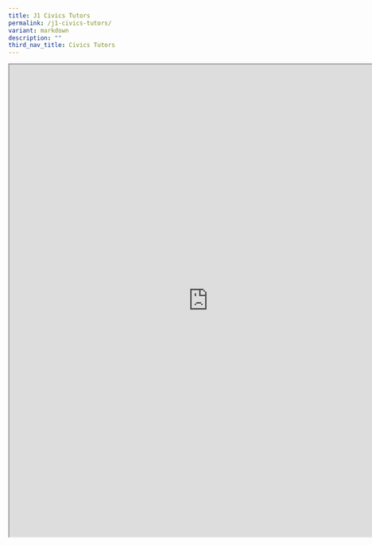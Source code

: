 ```yaml
---
title: J1 Civics Tutors
permalink: /j1-civics-tutors/
variant: markdown
description: ""
third_nav_title: Civics Tutors
---
```

<iframe src="https://docs.google.com/document/d/e/2PACX-1vRU-d8eWuB9bNprH9VK70EoKazYlCxM145LJrdaApPbqrmWKhkb5zCN9DhNKjUiBHYsi6BC_95XkFq5/pub?embedded=true" width="800px" height="950px" scrolling="no"></iframe>